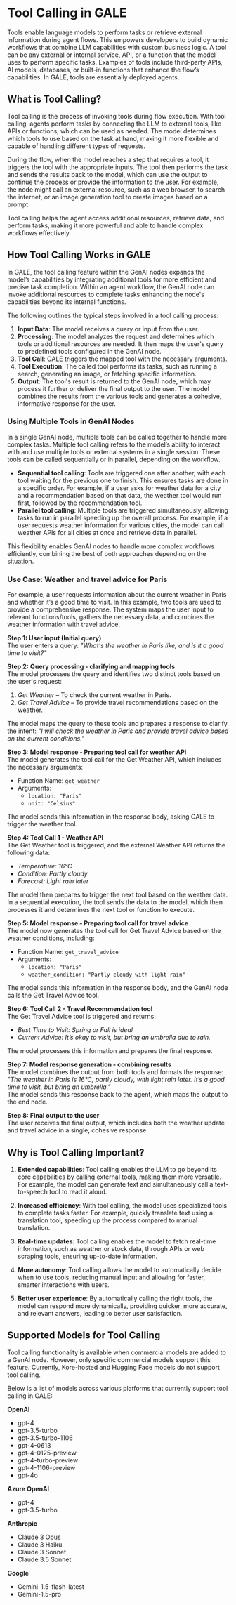# Tool Calling in GALE

Tools enable language models to perform tasks or retrieve external information during agent flows. This empowers developers to build dynamic workflows that combine LLM capabilities with custom business logic. A tool can be any external or internal service, API, or a function that the model uses to perform specific tasks. Examples of tools include third-party APIs, AI models, databases, or built-in functions that enhance the flow’s capabilities. In GALE, tools are essentially deployed agents.

## What is Tool Calling?

Tool calling is the process of invoking tools during flow execution. With tool calling, agents perform tasks by connecting the LLM to external tools, like APIs or functions, which can be used as needed. The model determines which tools to use based on the task at hand, making it more flexible and capable of handling different types of requests.

During the flow, when the model reaches a step that requires a tool, it triggers the tool with the appropriate inputs. The tool then performs the task and sends the results back to the model, which can use the output to continue the process or provide the information to the user. For example, the node might call an external resource, such as a web browser, to search the internet, or an image generation tool to create images based on a prompt.

Tool calling helps the agent access additional resources, retrieve data, and perform tasks, making it more powerful and able to handle complex workflows effectively.

## How Tool Calling Works in GALE

In GALE, the tool calling feature within the GenAI nodes expands the model’s capabilities by integrating additional tools for more efficient and precise task completion. Within an agent workflow, the GenAI node can invoke additional resources to complete tasks enhancing the node's capabilities beyond its internal functions.  
 
The following outlines the typical steps involved in a tool calling process:

1. **Input Data**: The model receives a query or input from the user.
2. **Processing**: The model analyzes the request and determines which tools or additional resources are needed. It then maps the user's query to predefined tools configured in the GenAI node.
3. **Tool Call**: GALE triggers the mapped tool with the necessary arguments.
4. **Tool Execution**: The called tool performs its tasks, such as running a search, generating an image, or fetching specific information.
5. **Output**: The tool's result is returned to the GenAI node, which may process it further or deliver the final output to the user. The model combines the results from the various tools and generates a cohesive, informative response for the user.

### Using Multiple Tools in GenAI Nodes

In a single GenAI node, multiple tools can be called together to handle more complex tasks. Multiple tool calling refers to the model’s ability to interact with and use multiple tools or external systems in a single session. These tools can be called sequentially or in parallel, depending on the workflow.

* **Sequential tool calling**: Tools are triggered one after another, with each tool waiting for the previous one to finish. This ensures tasks are done in a specific order.
For example, if a user asks for weather data for a city and a recommendation based on that data, the weather tool would run first, followed by the recommendation tool.
* **Parallel tool calling**: Multiple tools are triggered simultaneously, allowing tasks to run in parallel speeding up the overall process. 
For example, if a user requests weather information for various cities, the model can call weather APIs for all cities at once and retrieve data in parallel.

This flexibility enables GenAI nodes to handle more complex workflows efficiently, combining the best of both approaches depending on the situation.


### **Use Case: Weather and travel advice for Paris**

For example, a user requests information about the current weather in Paris and whether it’s a good time to visit. In this example, two tools are used to provide a comprehensive response. The system maps the user input to relevant functions/tools, gathers the necessary data, and combines the weather information with travel advice.

**Step 1: User input (Initial query)**  
The user enters a query: *"What's the weather in Paris like, and is it a good time to visit?"*

**Step 2:** **Query processing - clarifying and mapping tools**  
The model processes the query and identifies two distinct tools based on the user's request:

1. *Get Weather* – To check the current weather in Paris.
2. *Get Travel Advice* – To provide travel recommendations based on the weather.

The model maps the query to these tools and prepares a response to clarify the intent: *"I will check the weather in Paris and provide travel advice based on the current conditions."*

**Step 3: Model response - Preparing tool call for weather API**  
The model generates the tool call for the Get Weather API, which includes the necessary arguments:

* Function Name: `get_weather`
* Arguments:
    * `location: "Paris"`
    * `unit: "Celsius"`

The model sends this information in the response body, asking GALE to trigger the weather tool.

**Step 4: Tool Call 1 - Weather API**  
The Get Weather tool is triggered, and the external Weather API returns the following data:

* *Temperature: 16°C*
* *Condition: Partly cloudy*
* *Forecast: Light rain later*

The model then prepares to trigger the next tool based on the weather data.
In a sequential execution, the tool sends the data to the model, which then processes it and determines the next tool or function to execute.

**Step 5: Model response - Preparing tool call for travel advice**  
The model now generates the tool call for Get Travel Advice based on the weather conditions, including:

* Function Name: `get_travel_advice`
* Arguments:
    * `location: "Paris"`
    * `weather_condition: "Partly cloudy with light rain"`

The model sends this information in the response body, and the GenAI node calls the Get Travel Advice tool.

**Step 6: Tool Call 2 - Travel Recommendation tool**  
The Get Travel Advice tool is triggered and returns:

* *Best Time to Visit: Spring or Fall is ideal*
* *Current Advice: It’s okay to visit, but bring an umbrella due to rain.*

The model processes this information and prepares the final response.

**Step 7: Model response generation - combining results**  
The model combines the output from both tools and formats the response:  
*"The weather in Paris is 16°C, partly cloudy, with light rain later. It’s a good time to visit, but bring an umbrella."*  
The model sends this response back to the agent, which maps the output to the end node.

**Step 8: Final output to the user**  
The user receives the final output, which includes both the weather update and travel advice in a single, cohesive response.


## Why is Tool Calling Important?

1. **Extended capabilities**: Tool calling enables the LLM to go beyond its core capabilities by calling external tools, making them more versatile. For example, the model can generate text and simultaneously call a text-to-speech tool to read it aloud.

2. **Increased efficiency**: With tool calling, the model uses specialized tools to complete tasks faster. For example, quickly translate text using a translation tool, speeding up the process compared to manual translation.

3. **Real-time updates**: Tool calling enables the model to fetch real-time information, such as weather or stock data, through APIs or web scraping tools, ensuring up-to-date information.

4. **More autonomy**: Tool calling allows the model to automatically decide when to use tools, reducing manual input and allowing for faster, smarter interactions with users.

5. **Better user experience**: By automatically calling the right tools, the model can respond more dynamically, providing quicker, more accurate, and relevant answers, leading to better user satisfaction.


## Supported Models for Tool Calling

Tool calling functionality is available when commercial models are added to a GenAI node. However, only specific commercial models support this feature. Currently, Kore-hosted and Hugging Face models do not support tool calling. 

Below is a list of models across various platforms that currently support tool calling in GALE:

**OpenAI**

* gpt-4
* gpt-3.5-turbo
* gpt-3.5-turbo-1106
* gpt-4-0613
* gpt-4-0125-preview
* gpt-4-turbo-preview
* gpt-4-1106-preview
* gpt-4o

**Azure OpenAI**

* gpt-4
* gpt-3.5-turbo

**Anthropic**

* Claude 3 Opus
* Claude 3 Haiku
* Claude 3 Sonnet
* Claude 3.5 Sonnet

**Google**

* Gemini-1.5-flash-latest
* Gemini-1.5-pro
